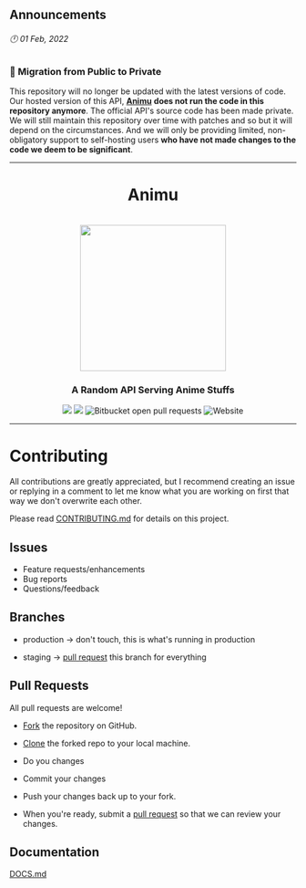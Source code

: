 ## Announcements
###### 🕛 01 Feb, 2022
### 📢 Migration from Public to Private
This repository will no longer be updated with the latest versions of code. Our hosted version of this API, [__Animu__](https://animu.ml/) **does not run the code in this repository anymore**. The official API's source code has been made private. We will still maintain this repository over time with patches and so but it will depend on the circumstances. And we will only be providing limited, non-obligatory support to self-hosting users **who have not made changes to the code we deem to be significant**.

---

<div align="center">

<h1 align="center">Animu</h1>
    <br />
        <img align="center" width="256" height="256" src="https://avatars.githubusercontent.com/u/79479798?s=200&v=4" />
    <br />
</div>

<div align="center">
    <h3>A Random API Serving Anime Stuffs</h3>
    <div align="center">
        <img src="https://img.shields.io/github/contributors/AnimuAPI/Animu" />
        <img src="https://img.shields.io/bitbucket/issues-raw/AnimuAPI/Animu" />
        <img alt="Bitbucket open pull requests" src="https://img.shields.io/bitbucket/pr-raw/AnimuAPI/Animu">
        <img alt="Website" src="https://img.shields.io/website?url=https%3A%2F%2Fanimu.ml">
    </div>
</div>

<hr />

# Contributing

All contributions are greatly appreciated, but I recommend creating an issue or replying in a comment to let me know what you are working on first that way we don't overwrite each other.

Please read [CONTRIBUTING.md](CONTRIBUTING.md) for details on this project.

## Issues

- Feature requests/enhancements
- Bug reports
- Questions/feedback

## Branches

- production -> don't touch, this is what's running in production

- staging -> [pull request][pr] this branch for everything

## Pull Requests

All pull requests are welcome!

- [Fork][fork] the repository on GitHub.

- [Clone][cloning] the forked repo to your local machine.

- Do you changes

- Commit your changes

- Push your changes back up to your fork.

- When you're ready, submit a [pull request][pr] so that we can review your changes.

## Documentation

[DOCS.md](DOCS.md)

[fork]: https://help.github.com/en/articles/fork-a-repo
[cloning]: https://help.github.com/en/articles/cloning-a-repository
[pr]: https://help.github.com/en/articles/about-pull-requests

